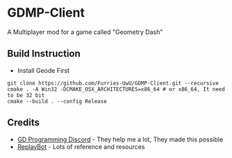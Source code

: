 # GDMP-Client

A Multiplayer mod for a game called "Geometry Dash"

## Build Instruction
- Install Geode First

```shell
git clone https://github.com/Furries-UwU/GDMP-Client.git --recursive
cmake . -A Win32 -DCMAKE_OSX_ARCHITECTURES=x86_64 # or x86_64, It need to be 32 bit
cmake --build . --config Release
```

## Credits

- [GD Programming Discord](https://discord.gg/jEwtDBK) - They help me a lot, They made this possible
- [ReplayBot](https://github.com/matcool/ReplayBot) - Lots of reference and resources

<!--
  "dependencies": [
    {
      "id": "com.geode.api",
      "required": true
    }
  ]
-->